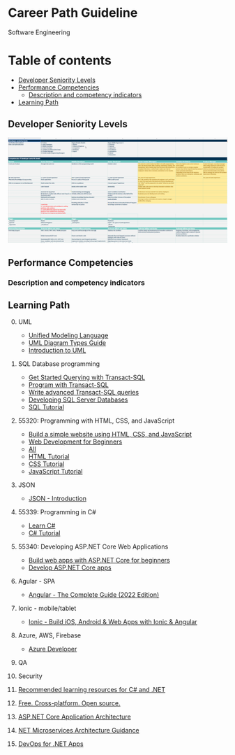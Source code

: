 # Career Path Guideline
Software Engineering

# Table of contents
<!--ts-->   
   * [Developer Seniority Levels](#developer-seniority-levels)
   * [Performance Competencies](#performance-competencies)
     * [Description and competency indicators](#description-and-competency-indicators)      
   * [Learning Path](#learning-path)      
<!--te-->

## Developer Seniority Levels
![Developer Seniority Levels](Images/1.png)
## Performance Competencies
### Description and competency indicators

## Learning Path


0. UML
   - [Unified Modeling Language](https://en.wikipedia.org/wiki/Unified_Modeling_Language)
   - [UML Diagram Types Guide](https://creately.com/blog/diagrams/uml-diagram-types-examples/)
   - [Introduction to UML](https://app.pluralsight.com/library/courses/uml-introduction/table-of-contents?aid=7010a000002LUv2AAG)

1. SQL Database programming   
   - [Get Started Querying with Transact-SQL](https://learn.microsoft.com/en-gb/training/paths/get-started-querying-with-transact-sql/)
   - [Program with Transact-SQL](https://learn.microsoft.com/en-gb/training/paths/program-transact-sql/)
   - [Write advanced Transact-SQL queries](https://learn.microsoft.com/en-gb/training/paths/write-advanced-transact-sql-queries/)
   - [Developing SQL Server Databases](https://app.pluralsight.com/paths/skills/developing-sql-server-databases?aid=7010a000002LUv2AAG)
   - [SQL Tutorial](https://www.w3schools.com/sql/default.asp)
   
2. 55320: Programming with HTML, CSS, and JavaScript
   - [Build a simple website using HTML, CSS, and JavaScript](https://learn.microsoft.com/en-gb/training/modules/build-simple-website/)
   - [Web Development for Beginners](https://learn.microsoft.com/en-gb/training/paths/web-development-101/)   
   - [All](https://learn.microsoft.com/en-gb/training/browse/?filter-products=HTML&terms=HTML)
   - [HTML Tutorial](https://www.w3schools.com/html/)
   - [CSS Tutorial](https://www.w3schools.com/css/default.asp)
   - [JavaScript Tutorial](https://www.w3schools.com/js/default.asp)

3. JSON
   - [JSON - Introduction](https://www.w3schools.com/js/js_json_intro.asp) 

4. 55339: Programming in C#
   - [Learn C#](https://learn.microsoft.com/en-us/users/dotnet/collections/yz26f8y64n7k07)
   - [C# Tutorial](https://www.w3schools.com/cs/index.php)

5. 55340: Developing ASP.NET Core Web Applications
    - [Build web apps with ASP.NET Core for beginners](https://learn.microsoft.com/en-gb/training/paths/web-development-101/)
    - [Develop ASP.NET Core apps](https://learn.microsoft.com/en-gb/aspnet/core/?view=aspnetcore-6.0)

6. Agular - SPA 
   - [Angular - The Complete Guide (2022 Edition)](https://www.udemy.com/course/the-complete-guide-to-angular-2/learn/lecture/13914134?start=15#announcements)

7. Ionic - mobile/tablet
   - [Ionic - Build iOS, Android & Web Apps with Ionic & Angular](https://www.udemy.com/course/ionic-2-the-practical-guide-to-building-ios-android-apps/learn/lecture/13726172?start=0#overview)

8. Azure, AWS, Firebase
   - [Azure Developer](https://learn.microsoft.com/en-us/certifications/roles/developer)

9. QA

10. Security

11. [Recommended learning resources for C# and .NET](https://www.linkedin.com/posts/milanmilanovic_csharp-net-learning-activity-6975336095915872256-4etq/?utm_source=share&utm_medium=member_desktop)
12. [Free. Cross-platform. Open source.](https://learn.microsoft.com/en-gb/training/dotnet/?WT.mc_id=dotnet-35129-website)
13. [ASP.NET Core Application Architecture](https://dotnet.microsoft.com/en-us/learn/aspnet/architecture)
14. [NET Microservices Architecture Guidance](https://dotnet.microsoft.com/en-us/learn/aspnet/microservices-architecture)
15. [DevOps for .NET Apps](https://dotnet.microsoft.com/en-us/learn/aspnet/devops)

